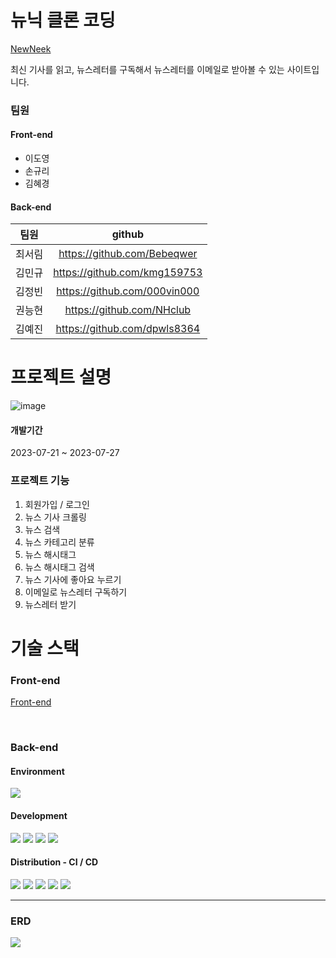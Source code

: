 # 뉴닉 클론 코딩

<a href="https://newneek.co" target="_blank"> NewNeek </a>

최신 기사를 읽고, 뉴스레터를 구독해서 뉴스레터를 이메일로 받아볼 수 있는 사이트입니다. 

### 팀원
#### Front-end
+ 이도영
+ 손규리
+ 김혜경
  
#### Back-end
| 팀원 | github | 
|:---:|:---:|
|최서림|https://github.com/Bebeqwer|
|김민규|https://github.com/kmg159753|
|김정빈|https://github.com/000vin000|
|권능현|https://github.com/NHclub|
|김예진|https://github.com/dpwls8364|


# 프로젝트 설명
![image](https://github.com/Team3-NEWNEEK-Clone-Coding/BE/assets/65941341/37553f5c-5a0f-45c5-a13a-000d5836674e)



#### 개발기간
2023-07-21 ~ 2023-07-27


### 프로젝트 기능
1. 회원가입 / 로그인
3. 뉴스 기사 크롤링
4. 뉴스 검색
5. 뉴스 카테고리 분류
6. 뉴스 해시태그
7. 뉴스 해시태그 검색
8. 뉴스 기사에 좋아요 누르기
9. 이메일로 뉴스레터 구독하기
10. 뉴스레터 받기


# 기술 스택
### Front-end
<a href="https://github.com/Team3-NEWNEEK-Clone-Coding/FE.git" target="_blank"> Front-end </a>

<br>

### Back-end
#### Environment
<img src="https://img.shields.io/badge/intelliJ-000000?style=flat&logo=intellijidea&logoColor=white">


#### Development
<img src="https://img.shields.io/badge/springboot-6DB33F?style=flat&logo=springboot&logoColor=white"> <img src="https://img.shields.io/badge/mysql-4479A1?style=flat&logo=mysql&logoColor=white">
<img src="https://img.shields.io/badge/springsecurity-6DB33F?style=flat&logo=springsecurity&logoColor=white"> <img src="https://img.shields.io/badge/ubuntu-E95420?style=flat&logo=ubuntu&logoColor=white">

#### Distribution - CI / CD
<img src="https://img.shields.io/badge/AmazonAWS-FF9900?style=flat&logo=amazonaws&logoColor=white"> <img src="https://img.shields.io/badge/AmazonS3-569A31?style=flat&logo=amazons3&logoColor=white"> <img src="https://img.shields.io/badge/AmazonEC2-FF9900?style=flat&logo=amazonec2&logoColor=white"> <img src="https://img.shields.io/badge/AmazonRDS-527FFF?style=flat&logo=amazonrds&logoColor=white"> <img src="https://img.shields.io/badge/GithubActions-2088FF?style=flat&logo=githubactions&logoColor=white">

----

### ERD
<img src="https://github.com/Team3-NEWNEEK-Clone-Coding/BE/assets/65941341/ed6163ce-007a-4ba7-bfa6-c6c24d4d36af">

